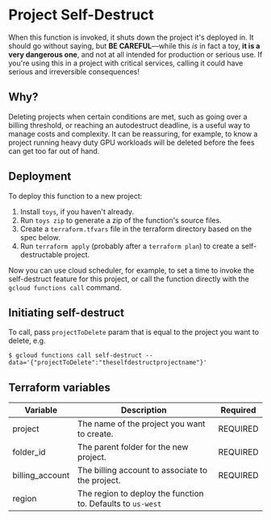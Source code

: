 # Project Self-Destruct

When this function is invoked, it shuts down the project it's deployed in. It should go without saying, but **BE CAREFUL**—while this *is* in fact a toy, **it is a very dangerous one**, and not at all intended for production or serious use. If you're using this in a project with critical services, calling it could have serious and irreversible consequences!

## Why?

Deleting projects when certain conditions are met, such as going over a billing threshold, or reaching an autodestruct deadline, is a useful way to manage costs and complexity. It can be reassuring, for example, to know a project running heavy duty GPU workloads will be deleted before the fees can get too far out of hand.

## Deployment

To deploy this function to a new project:

1. Install `toys`, if you haven't already.
2. Run `toys zip` to generate a zip of the function's source files.
3. Create a `terraform.tfvars` file in the terraform directory based on the spec below.
4. Run `terraform apply` (probably after a `terraform plan`) to create a self-destructable project.

Now you can use cloud scheduler, for example, to set a time to invoke the self-destruct feature for this project, or call the function directly with the `gcloud functions call` command.

## Initiating self-destruct

To call, pass `projectToDelete` param that is equal to the project you want to delete, e.g.

```console
$ gcloud functions call self-destruct --data='{"projectToDelete":"theselfdestructprojectname"}'
```

## Terraform variables

|Variable|Description|Required|
-|-|-
|project|The name of the project you want to create.|REQUIRED|
|folder_id|The parent folder for the new project.|REQUIRED|
|billing_account|The billing account to associate to the project.|REQUIRED|
|region|The region to deploy the function to. Defaults to `us-west`||
